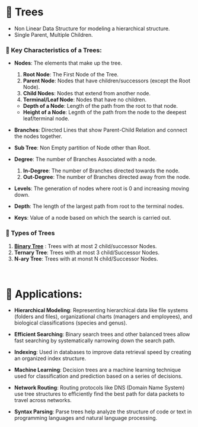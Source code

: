 # 🌲 Trees
- Non Linear Data Structure for modeling a hierarchical structure.
- Single Parent, Multiple Children.


### 🔑 Key Characteristics of a Trees:
- **Nodes**: The elements that make up the tree.
    1. **Root Node**: The First Node of the Tree.
    2. **Parent Node**: Nodes that have children/successors (except the Root Node).
    3. **Child Nodes**: Nodes that extend from another node.
    4. **Terminal/Leaf Node**: Nodes that have no children.

    - **Depth of a Node**: Length of the path from the root to that node.
    - **Height of a Node**: Legnth of the path from the node to the deepest leaf/terminal node.
- **Branches**: Directed Lines that show Parent-Child Relation and connect the nodes together.
- **Sub Tree**: Non Empty partition of Node other than Root.
- **Degree**: The number of Branches Associated with a node. 
    1. **In-Degree**: The number of Branches directed towards the node.
    2. **Out-Degree**: The number of Branches directed away from the node.
- **Levels**: The generation of nodes where root is 0 and increasing moving down.
- **Depth**: The length of the largest path from root to the terminal nodes.
- **Keys**: Value of a node based on which the search is carried out.

### 🌿 Types of Trees
1. **[Binary Tree](./Binary_Tree.md)** : Trees with at most 2 child/successor Nodes.
2. **Ternary Tree**: Trees with at most 3 child/Successor Nodes.
3. **N-ary Tree**: Trees with at monst N child/Successor Nodes.

&nbsp;
# 🧰 Applications:
- **Hierarchical Modeling**:  Representing hierarchical data like file systems (folders and files), organizational charts (managers and employees), and biological classifications (species and genus).

- **Efficient Searching**: Binary search trees and other balanced trees allow fast searching by systematically narrowing down the search path.

- **Indexing**:  Used in databases to improve data retrieval speed by creating an organized index structure.

- **Machine Learning**: Decision trees are a machine learning technique used for classification and prediction based on a series of decisions.

- **Network Routing**: Routing protocols like DNS (Domain Name System) use tree structures to efficiently find the best path for data packets to travel across networks.

- **Syntax Parsing**: Parse trees help analyze the structure of code or text in programming languages and natural language processing.


